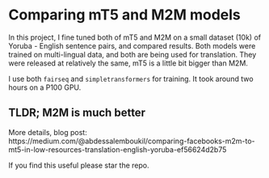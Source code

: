 # Comparing mT5 and M2M models

In this project, I fine tuned both of mT5 and M2M on a small dataset (10k) of Yoruba - English sentence pairs, and compared results. Both models were trained on multi-lingual data, and both are being used for translation. They were released at relatively the same, mT5 is a little bit bigger than M2M.

I use both `fairseq` and `simpletransformers` for training. It took around two hours on a P100 GPU.

<h2>TLDR; M2M is much better</h2>
More details, blog post: https://medium.com/@abdessalemboukil/comparing-facebooks-m2m-to-mt5-in-low-resources-translation-english-yoruba-ef56624d2b75

If you find this useful please star the repo.
